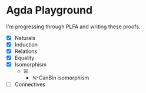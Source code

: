 # Agda Playground

I'm progressing through PLFA and writing these proofs.

* [x] Naturals
* [x] Induction
* [x] Relations
* [x] Equality
* [x] Isomorphism
  * [x] + ℕ-CanBin isomorphism
* [ ] Connectives
